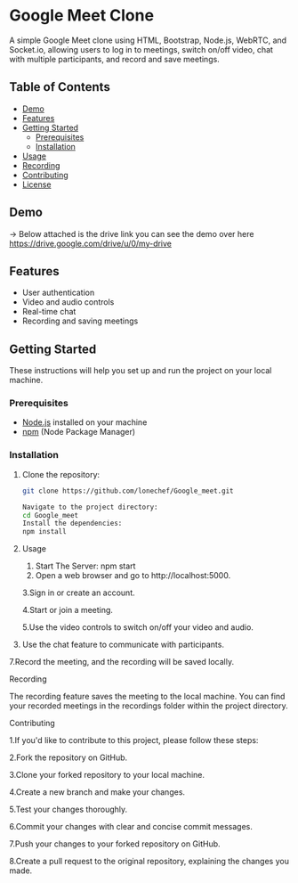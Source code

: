 # Google Meet Clone

A simple Google Meet clone using HTML, Bootstrap, Node.js, WebRTC, and Socket.io, allowing users to log in to meetings, switch on/off video, chat with multiple participants, and record and save meetings.

## Table of Contents

- [Demo](#demo)
- [Features](#features)
- [Getting Started](#getting-started)
  - [Prerequisites](#prerequisites)
  - [Installation](#installation)
- [Usage](#usage)
- [Recording](#recording)
- [Contributing](#contributing)
- [License](#license)

## Demo
-> Below attached is the drive link you can see the demo over here
https://drive.google.com/drive/u/0/my-drive

## Features

- User authentication
- Video and audio controls
- Real-time chat
- Recording and saving meetings

## Getting Started

These instructions will help you set up and run the project on your local machine.

### Prerequisites

- [Node.js](https://nodejs.org/) installed on your machine
- [npm](https://www.npmjs.com/) (Node Package Manager)

### Installation

1. Clone the repository:

   ```bash
   git clone https://github.com/lonechef/Google_meet.git

   Navigate to the project directory:
   cd Google_meet
   Install the dependencies:
   npm install
2. Usage
   1. Start The Server:
   npm start
   2. Open a web browser and go to http://localhost:5000.

   3.Sign in or create an account.

   4.Start or join a meeting.

   5.Use the video controls to switch on/off your video and audio.
   
  6. Use the chat feature to communicate with participants.

  7.Record the meeting, and the recording will be saved locally.

Recording

The recording feature saves the meeting to the local machine. You can find your recorded meetings in the recordings folder within the project directory.

Contributing

1.If you'd like to contribute to this project, please follow these steps:

2.Fork the repository on GitHub.

3.Clone your forked repository to your local machine.

4.Create a new branch and make your changes.

5.Test your changes thoroughly.

6.Commit your changes with clear and concise commit messages.

7.Push your changes to your forked repository on GitHub.

8.Create a pull request to the original repository, explaining the changes you made.


   
